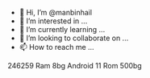 - 👋 Hi, I’m @manbinhail
- 👀 I’m interested in ...
- 🌱 I’m currently learning ...
- 💞️ I’m looking to collaborate on ...
- 📫 How to reach me ...

<!---
manbinhail/manbinhail is a ✨ special ✨ repository because its `README.md` (this file) appears on your GitHub profile.
You can click the Preview link to take a look at your changes.
--->
246259
Ram 8bg
Android 11
Rom 500bg
